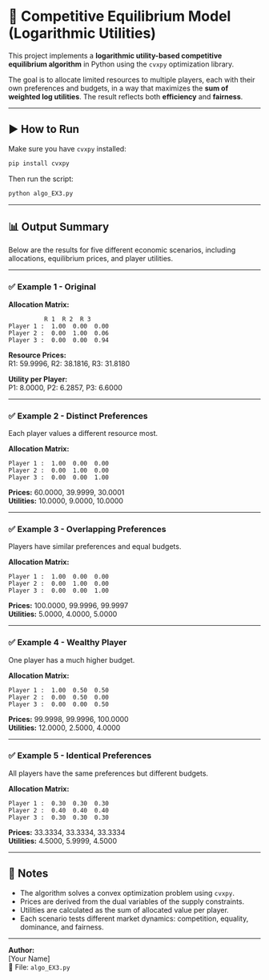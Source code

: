 
# 🧮 Competitive Equilibrium Model (Logarithmic Utilities)

This project implements a **logarithmic utility-based competitive equilibrium algorithm** in Python using the `cvxpy` optimization library.

The goal is to allocate limited resources to multiple players, each with their own preferences and budgets, in a way that maximizes the **sum of weighted log utilities**. The result reflects both **efficiency** and **fairness**.

---

## ▶️ How to Run

Make sure you have `cvxpy` installed:

```bash
pip install cvxpy
```

Then run the script:

```bash
python algo_EX3.py
```

---

## 📊 Output Summary

Below are the results for five different economic scenarios, including allocations, equilibrium prices, and player utilities.

---

### ✅ Example 1 - Original

**Allocation Matrix:**
```
          R 1  R 2  R 3
Player 1 :  1.00  0.00  0.00
Player 2 :  0.00  1.00  0.06
Player 3 :  0.00  0.00  0.94
```

**Resource Prices:**  
R1: 59.9996, R2: 38.1816, R3: 31.8180

**Utility per Player:**  
P1: 8.0000, P2: 6.2857, P3: 6.6000

---

### ✅ Example 2 - Distinct Preferences

Each player values a different resource most.

**Allocation Matrix:**
```
Player 1 :  1.00  0.00  0.00
Player 2 :  0.00  1.00  0.00
Player 3 :  0.00  0.00  1.00
```

**Prices:** 60.0000, 39.9999, 30.0001  
**Utilities:** 10.0000, 9.0000, 10.0000

---

### ✅ Example 3 - Overlapping Preferences

Players have similar preferences and equal budgets.

**Allocation Matrix:**
```
Player 1 :  1.00  0.00  0.00
Player 2 :  0.00  1.00  0.00
Player 3 :  0.00  0.00  1.00
```

**Prices:** 100.0000, 99.9996, 99.9997  
**Utilities:** 5.0000, 4.0000, 5.0000

---

### ✅ Example 4 - Wealthy Player

One player has a much higher budget.

**Allocation Matrix:**
```
Player 1 :  1.00  0.50  0.50
Player 2 :  0.00  0.50  0.00
Player 3 :  0.00  0.00  0.50
```

**Prices:** 99.9998, 99.9996, 100.0000  
**Utilities:** 12.0000, 2.5000, 4.0000

---

### ✅ Example 5 - Identical Preferences

All players have the same preferences but different budgets.

**Allocation Matrix:**
```
Player 1 :  0.30  0.30  0.30
Player 2 :  0.40  0.40  0.40
Player 3 :  0.30  0.30  0.30
```

**Prices:** 33.3334, 33.3334, 33.3334  
**Utilities:** 4.5000, 5.9999, 4.5000

---

## 🧠 Notes

- The algorithm solves a convex optimization problem using `cvxpy`.
- Prices are derived from the dual variables of the supply constraints.
- Utilities are calculated as the sum of allocated value per player.
- Each scenario tests different market dynamics: competition, equality, dominance, and fairness.

---

**Author:**  
[Your Name]  
📁 File: `algo_EX3.py`
